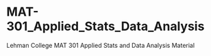 # MAT-301_Applied_Stats_Data_Analysis
Lehman College MAT 301 Applied Stats and Data  Analysis Material
